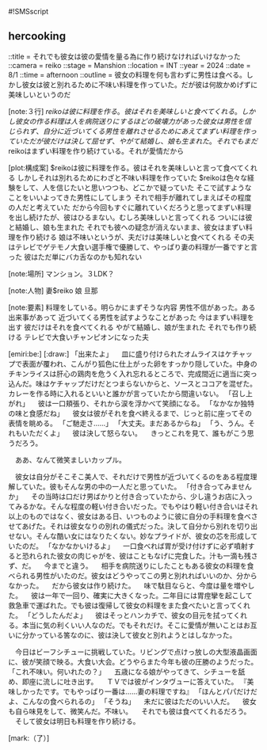 #!SMSscript

## hercooking

::title = それでも彼女は彼の愛情を量る為に作り続けなければいけなかった
::camera = reiko
::stage = Manshion
::location = INT
::year = 2024
::date = 8/1
::time = afternoon
::outline = 彼女の料理を何も言わずに男性は食べる。しかし彼女は彼と別れるために不味い料理を作っていた。だが彼は何故かめげずに美味しいというのだ

[note:３行]
$reikoは彼に料理を作る。彼はそれを美味しいと食べてくれる。しかし彼女の作る料理は人を病院送りにするほどの破壊力があった
彼女は男性を信じられず、自分に近づいてくる男性を離れさせるためにあえてまずい料理を作っていた
だが彼だけは決して屈せず、やがて結婚し、娘も生まれた。それでもまだ$reikoはまずい料理を作り続けている。それが愛情だから

[plot:構成案]
$reikoは彼に料理を作る。彼はそれを美味しいと言って食べてくれる
しかしそれは別れるためにわざと不味い料理を作っていた
$reikoは色々な経験をして、人を信じたいと思いつつも、どこかで疑っていた
そこで試すようなことをいいよってきた男性にしてしまう
それで相手が離れてしまえばその程度の人だと考えていた
だから今回もすぐに離れていくだろうと思ってまずい料理を出し続けたが、彼はひるまない。むしろ美味しいと言ってくれる
ついには彼と結婚し、娘も生まれた
それでも彼への疑念が消えないまま、彼女はまずい料理を作り続ける
娘は不味いというが、夫だけは美味しいと食べてくれる
その夫はテレビでゲテモノ大食い選手権で優勝して、やっぱり妻の料理が一番ですと言った
彼はただ単にバカ舌なのかも知れない

[note:場所]
マンション。３LDK？

[note:人物]
妻$reiko
娘
旦那

[note:要素]
料理をしている。明らかにまずそうな内容
男性不信があった。ある出来事があって
近づいてくる男性を試すようなことがあった
今はまずい料理を出す
彼だけはそれを食べてくれる
やがて結婚し、娘が生まれた
それでも作り続ける
テレビで大食いチャンピオンになった夫

[emiri:be:]
[:draw:]
「出来たよ」
　皿に盛り付けられたオムライスはケチャップで表面が覆われ、こんがり狐色に仕上がった卵をすっかり隠していた。中身のチキンライスは肝心の鶏肉を危うく入れ忘れるところで、完成間近に適当に突っ込んだ。味はケチャップだけだとつまらないからと、ソースとココアを混ぜた。カレーを作る時に入れるといいと誰かが言っていたから間違いない。
「召し上がれ」
　彼は一口頬張り、それから涙を浮かべて笑顔になる。
「なかなか独特の味と食感だね」
　彼女は彼がそれを食べ終えるまで、じっと前に座ってその表情を眺める。
「ご馳走さ……」
「大丈夫。まだあるからね」
「う、うん。それもいただくよ」
　彼は決して怒らない。
　きっとこれを見て、誰もがこう思うだろう。

　ああ、なんて微笑ましいカップル。

　彼女は自分がそこそこ美人で、それだけで男性が近づいてくるのをある程度理解していた。彼もそんな男の中の一人だと思っていた。
「付き合ってみませんか」
　その当時は口だけ男ばかりと付き合っていたから、少し違うお店に入ってみるかな。そんな程度の軽い付き合いだった。でもやはり軽い付き合いはそれ以上のものではなく、彼女はある日、いつものように彼に自分の手料理を食べさせてあげた。それは彼女なりの別れの儀式だった。決して自分から別れを切り出せない。そんな酷い女にはなりたくない。妙なプライドが、彼女の芯を形成していたのだ。
「なかなかいけるよ」
　一口食べれば胃が受け付けずに必ず噴射すると恐れられた彼女の肉じゃがを、彼はこともなげに完食した。汁も一滴も残さず、だ。
　今までと違う。
　相手を病院送りにしたこともある彼女の料理を食べられる男性がいたのだ。彼女はどうやってこの男と別れればいいのか、分からなかった。
　だから彼女は作り続けた。
　味で駄目ならと、今度は量を増やした。
　彼は一年で一回り、確実に大きくなった。二年目には胃痙攣を起こして救急車で運ばれた。でも彼は復帰して彼女の料理をまた食べたいと言ってくれた。
「どうしたんだよ」
　彼はそっとハンカチで、彼女の目元を拭ってくれる。本当に気の利くいい人なのだ。でもそれだけ。そこに愛情が無いことはお互いに分かっている筈なのに、彼は決して彼女と別れようとはしなかった。

　今日はビーフシチューに挑戦していた。リビングで点けっ放しの大型液晶画面に、彼が笑顔で映る。大食い大会。どうやらまた今年も彼の圧勝のようだった。
「これ不味い。何いれたの？」
　五歳になる娘がやってきて、シチューを舐め、即座に流しに吐き出す。
　ＴＶでは彼がインタヴューに答えていた。
『美味しかったです。でもやっぱり一番は……妻の料理ですね』
「ほんとパパだけだよ、こんなの食べられるの」
「そうね」
　未だに彼はただのいい人だ。
　彼女も自ら味見をして、微笑んだ。不味い。
　それでも彼は食べてくれるだろう。
　そして彼女は明日も料理を作り続ける。

[mark:（了）]
